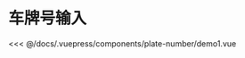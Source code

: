 # 车牌号输入

<common-democode title="PlateNumber 车牌号输入" description="必须先选择省简称后才能输入">
  <plate-number-demo1></plate-number-demo1>
  <highlight-code slot="codeText" lang="vue">
<<< @/docs/.vuepress/components/plate-number/demo1.vue
  </highlight-code>
</common-democode>

<plate-number-attr-desc></plate-number-attr-desc>
